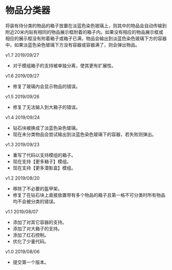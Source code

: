 # 物品分类器
将装有待分类的物品的箱子放置在淡蓝色染色玻璃上，则其中的物品会自动传输到附近20米内贴有相同的物品展示框附着的箱子内。如果没有相应的物品展示框或相应的展示框没有附着箱子或箱子已满，物品会输出到淡蓝色染色玻璃下方的容器中。如果淡蓝色染色玻璃下方没有容器或容器满了，则会弹出物品。

v1.7 2019/09/27
+ 对于模组箱子的支持被单独分离，使其更有扩展性。

v1.6 2019/09/27
+ 修复了玻璃内会显示物品的错误。

v1.5 2019/09/26
+ 修复了无法输入到大箱子的错误。

v1.4 2019/09/24
+ 钻石块被换成了淡蓝色染色玻璃。
+ 现在未分类物品会尝试输出到淡蓝色染色玻璃下的容器，若失败则弹出。

v1.3 2019/09/23
+ 重写了代码以支持模组的箱子。
+ 现在支持【更多箱子】模组。
+ 现在支持【更多潜影盒】模组。

v1.2 2019/08/20
+ 移除了不必要的盔甲架。
+ 修复了在钻石块上直接放置带有多个物品的箱子且第一格不可分类时所有物品均不会被分类的错误。

v1.1 2019/08/07
+ 添加了对其它容器的支持。
+ 添加了对大箱子的支持。
+ 添加了红石控制。
+ 优化了少量代码。

v1.0 2019/08/06
+ 提交第一个版本。